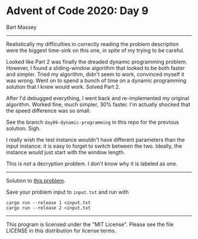 # Advent of Code 2020: Day 9
Bart Massey

---

Realistically my difficulties in correctly reading the
problem description were the biggest time-sink on this one,
in spite of my trying to be careful.

Looked like Part 2 was finally the dreaded dynamic
programming problem. However, I found a sliding-window
algorithm that looked to be both faster and simpler. Tried
my algorithm, didn't seem to work, convinced myself it was
wrong. Went on to spend a bunch of time on a dynamic
programming solution that I knew would work. Solved Part 2.

After I'd debugged everything, I went back and
re-implemented my original algorithm. Worked fine, much
simpler, 30% faster. I'm actually shocked that the speed
difference was so small.

See the branch `day09-dynamic-programming` in this repo for
the previous solution. Sigh.

I really wish the test instance wouldn't have
different parameters than the input instance: it is easy to
forget to switch between the two. Ideally, the instance
would just start with the window length.

This is *not* a decryption problem. I don't know why it is
labeled as one.

---

Solution to [this problem](https://adventofcode.com/2020/day/9).

Save your problem input to `input.txt` and run with

    cargo run --release 1 <input.txt
    cargo run --release 2 <input.txt

---

This program is licensed under the "MIT License".
Please see the file LICENSE in this distribution
for license terms.
